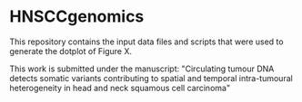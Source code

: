 # HNSCCgenomics

This repository contains the input data files and scripts that were used to generate the dotplot of Figure X. 

This work is submitted under the manuscript: "Circulating tumour DNA detects somatic variants contributing to spatial and temporal intra-tumoural heterogeneity in head and neck squamous cell carcinoma"
